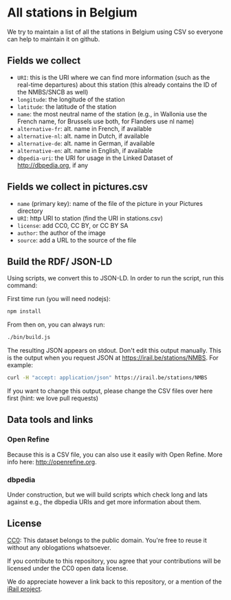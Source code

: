 # All stations in Belgium

We try to maintain a list of all the stations in Belgium using CSV so everyone can help to maintain it on github.

## Fields we collect

 * `URI`: this is the URI where we can find more information (such as the real-time departures) about this station (this already contains the ID of the NMBS/SNCB as well)
 * `longitude`: the longitude of the station
 * `latitude`: the latitude of the station
 * `name`: the most neutral name of the station (e.g., in Wallonia use the French name, for Brussels use both, for Flanders use nl name)
 * `alternative-fr`: alt. name in French, if available
 * `alternative-nl`: alt. name in Dutch, if available
 * `alternative-de`: alt. name in German, if available
 * `alternative-en`: alt. name in English, if available
 * `dbpedia-uri`: the URI for usage in the Linked Dataset of http://dbpedia.org, if any

## Fields we collect in pictures.csv

 * `name` (primary key): name of the file of the picture in your Pictures directory
 * `URI`: http URI to station (find the URI in stations.csv)
 * `license`: add CC0, CC BY, or CC BY SA
 * `author`: the author of the image
 * `source`: add a URL to the source of the file

## Build the RDF/ JSON-LD

Using scripts, we convert this to JSON-LD. In order to run the script, run this command:

First time run (you will need nodejs):

```bash
npm install
```

From then on, you can always run:

```bash
./bin/build.js
```

The resulting JSON appears on stdout. Don't edit this output manually. This is the output when you request JSON at https://irail.be/stations/NMBS. For example:

```bash
curl -H "accept: application/json" https://irail.be/stations/NMBS
```

If you want to change this output, please change the CSV files over here first (hint: we love pull requests)

## Data tools and links

### Open Refine

Because this is a CSV file, you can also use it easily with Open Refine. More info here: http://openrefine.org.

### dbpedia

Under construction, but we will build scripts which check long and lats against e.g., the dbpedia URIs and get more information about them.

## License

[CC0](https://creativecommons.org/publicdomain/zero/1.0/): This dataset belongs to the public domain. You're free to reuse it without any oblogations whatsoever.

If you contribute to this repository, you agree that your contributions will be licensed under the CC0 open data license.

We do appreciate however a link back to this repository, or a mention of the [iRail project](http://hello.irail.be).
